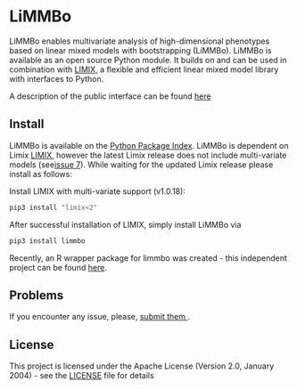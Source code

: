 # LiMMBo

LiMMBo enables multivariate analysis of high-dimensional phenotypes based on
linear mixed models with bootstrapping (LiMMBo). LiMMBo is available as an open
source Python module. It builds on and can be used in combination with
[LIMIX](https://github.com/limix/limix), a flexible and efficient linear mixed
model library with interfaces to Python.

A description of the public interface can be found [here
](https://limmbo.readthedocs.io/en/latest/index.html)

## Install

LiMMBo is available on the [Python Package Index](https://pypi.python.org).
LiMMBo is dependent on Limix [LIMIX](https://github.com/limix/limix), however
the latest Limix release does not include multi-variate models (see[issue 7](https://github.com/HannahVMeyer/limmbo/issues/7)).
While waiting for the updated Limix release please install as follows:

Install LIMIX with multi-variate support (v1.0.18):
```bash
pip3 install "limix<2"
```

After successful installation of LIMIX, simply install LiMMBo via
```bash
pip3 install limmbo
```
Recently, an R wrapper package for limmbo was created - this independent project
can be found [here](https://github.com/fboehm/limmbo2).

## Problems

If you encounter any issue, please, [submit them
](https://github.com/HannahVMeyer/limmbo/issues).


## License

This project is licensed under the Apache License (Version 2.0, January 2004) -
see the [LICENSE](LICENSE) file for details
